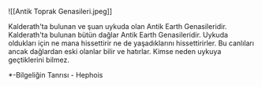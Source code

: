 ![[Antik Toprak Genasileri.jpeg]]

Kalderath'ta bulunan ve şuan uykuda olan Antik Earth Genasileridir. Kalderath'ta bulunan bütün dağlar Antik Earth Genasileridir. Uykuda oldukları için ne mana hissettirir ne de yaşadıklarını hissettirirler. Bu canlıları ancak dağlardan eski olanlar bilir ve hatırlar. Kimse neden uykuya geçtiklerini bilmez. 

*-Bilgeliğin Tanrısı - Hephois

